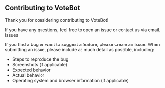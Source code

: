 ## Contributing to VoteBot

Thank you for considering contributing to VoteBot!

If you have any questions, feel free to open an issue or contact us via email.
Issues

If you find a bug or want to suggest a feature, please create an issue. When submitting an issue, please include as much detail as possible, including:

- Steps to reproduce the bug
- Screenshots (if applicable)
- Expected behavior
- Actual behavior
- Operating system and browser information (if applicable)

